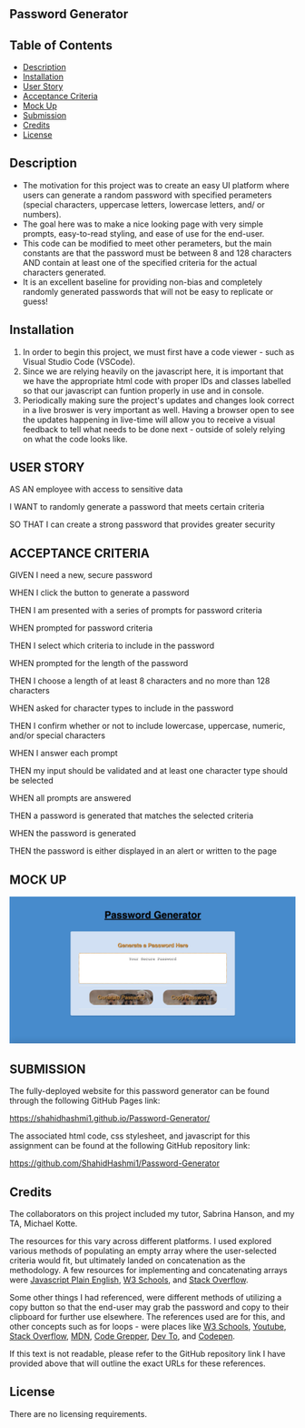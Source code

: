 # <Password-Generator>

## Password Generator

## Table of Contents

- [Description](#description)
- [Installation](#installation)
- [User Story](#user-story)
- [Acceptance Criteria](#acceptance-criteria)
- [Mock Up](#mock-up)
- [Submission](#submission)
- [Credits](#credits)
- [License](#license)

## Description

<ul>
<li>
The motivation for this project was to create an easy UI platform where users can generate a random password with specified perameters (special characters, uppercase letters, lowercase letters, and/ or numbers). 
</li>
<li>
The goal here was to make a nice looking page with very simple prompts, easy-to-read styling, and ease of use for the end-user.
</li>
<li>
This code can be modified to meet other perameters, but the main constants are that the password must be between 8 and 128 characters AND contain at least one of the specified criteria for the actual characters generated. 
</li>
<li>
It is an excellent baseline for providing non-bias and completely randomly generated passwords that will not be easy to replicate or guess!
</li>
</ul>

## Installation

<ol>
<li>
In order to begin this project, we must first have a code viewer - such as Visual Studio Code (VSCode).
</li>
<li>
Since we are relying heavily on the javascript here, it is important that we have the appropriate html code with proper IDs and classes labelled so that our javascript can funtion properly in use and in console.  
</li>
<li>
Periodically making sure the project's updates and changes look correct in a live broswer is very important as well. Having a browser open to see the updates happening in live-time will allow you to receive a visual feedback to tell what needs to be done next - outside of solely relying on what the code looks like.
</li>
</ol>

## USER STORY

AS AN employee with access to sensitive data

<p>I WANT to randomly generate a password that meets certain criteria</p>
<p>SO THAT I can create a strong password that provides greater security</p>

## ACCEPTANCE CRITERIA

GIVEN I need a new, secure password

<p>WHEN I click the button to generate a password</p>
<p>THEN I am presented with a series of prompts for password criteria</p>
<p>WHEN prompted for password criteria</p>
<p>THEN I select which criteria to include in the password</p>
<p>WHEN prompted for the length of the password</p>
<p>THEN I choose a length of at least 8 characters and no more than 128 characters</p>
<p>WHEN asked for character types to include in the password</p>
<p>THEN I confirm whether or not to include lowercase, uppercase, numeric, and/or special characters</p>
<p>WHEN I answer each prompt</p>
<p>THEN my input should be validated and at least one character type should be selected</p>
<p>WHEN all prompts are answered</p>
<p>THEN a password is generated that matches the selected criteria</p>
<p>WHEN the password is generated</p>
<p>THEN the password is either displayed in an alert or written to the page</p>

## MOCK UP

![Password Generator Webpage](./images/mockupimg.jpg)

## SUBMISSION

The fully-deployed website for this password generator can be found through the following GitHub Pages link:

https://shahidhashmi1.github.io/Password-Generator/

The associated html code, css stylesheet, and javascript for this assignment can be found at the following GitHub repository link:

https://github.com/ShahidHashmi1/Password-Generator

## Credits

The collaborators on this project included my tutor, Sabrina Hanson, and my TA, Michael Kotte.

The resources for this vary across different platforms. I used explored various methods of populating an empty array where the user-selected criteria would fit, but ultimately landed on concatenation as the methodology. A few resources for implementing and concatenating arrays were [Javascript Plain English][2], [W3 Schools][3], and [Stack Overflow][5].

Some other things I had referenced, were different methods of utilizing a copy button so that the end-user may grab the password and copy to their clipboard for further use elsewhere. The references used are for this, and other concepts such as for loops - were places like [W3 Schools][1], [Youtube][4], [Stack Overflow][6], [MDN][7], [Code Grepper][8], [Dev To][9], and [Codepen][10].

[1]: https://www.w3schools.com/js/js_loop_for.asp "W3 Schools"
[2]: https://javascript.plainenglish.io/three-ways-to-merge-arrays-in-javascript-27cef85fe67b "Javascript Plain English"
[3]: https://www.w3schools.com/jsref/jsref_concat_array.asp "W3 Schools"
[4]: https://www.youtube.com/watch?v=NHg6jQajaMs "Youtube"
[5]: https://stackoverflow.com/questions/1288095/append-to-string-variable "Stack Overflow"
[6]: https://stackoverflow.blog/2019/09/12/practical-ways-to-write-better-javascript/ "Stack Overflow"
[7]: https://developer.mozilla.org/en-US/docs/Web/API/Element/copy_event "MDN"
[8]: https://www.codegrepper.com/code-examples/javascript/copy+button+html "Code Grepper"
[9]: https://dev.to/michaelburrows/copy-text-to-the-system-clipboard-on-click-with-javascript-1c0k "Dev To"
[10]: https://codepen.io/shaikmaqsood/pen/XmydxJ "Codepen"

<p>If this text is not readable, please refer to the GitHub repository link I have provided above that will outline the exact URLs for these references.</p>

## License

There are no licensing requirements.
